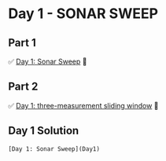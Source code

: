 # Day 1 - SONAR SWEEP

## Part 1
✅ [Day 1: Sonar Sweep](https://adventofcode.com/2021/day/1#part1) 🎇
## Part 2
✅ [Day 1: three-measurement sliding window](https://adventofcode.com/2021/day/1#part2) 🎇

## Day 1 Solution

```[Day 1: Sonar Sweep](Day1)```


